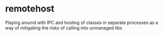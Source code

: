 # remotehost
Playing around with IPC and hosting of classes in separate processes as a way of mitigating the risks of calling into unmanaged libs

